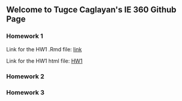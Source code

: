 ## Welcome to Tugce Caglayan's IE 360 Github Page


### Homework 1
Link for the HW1 .Rmd file:
[link](https://github.com/BU-IE-360/spring22-TugceCaglayan/blob/gh-pages/HW%201/x.Rmd)

Link for the HW1 html file: 
[HW1](HW1/x.html)
### Homework 2
### Homework 3



